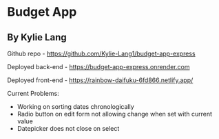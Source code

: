 # Budget App
## By Kylie Lang
Github repo - https://github.com/Kylie-Lang1/budget-app-express

Deployed back-end - https://budget-app-express.onrender.com

Deployed front-end - https://rainbow-daifuku-6fd866.netlify.app/

Current Problems:
- Working on sorting dates chronologically
- Radio button on edit form not allowing change when set with current value
- Datepicker does not close on select
